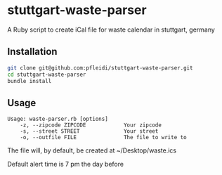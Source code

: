 # stuttgart-waste-parser

A Ruby script to create iCal file for waste calendar in stuttgart, germany

## Installation

```bash
git clone git@github.com:pfleidi/stuttgart-waste-parser.git
cd stuttgart-waste-parser
bundle install
```

## Usage

```
Usage: waste-parser.rb [options]
    -z, --zipcode ZIPCODE            Your zipcode
    -s, --street STREET              Your street
    -o, --outfile FILE               The file to write to
```

The file will, by default, be created at ~/Desktop/waste.ics

Default alert time is 7 pm the day before

